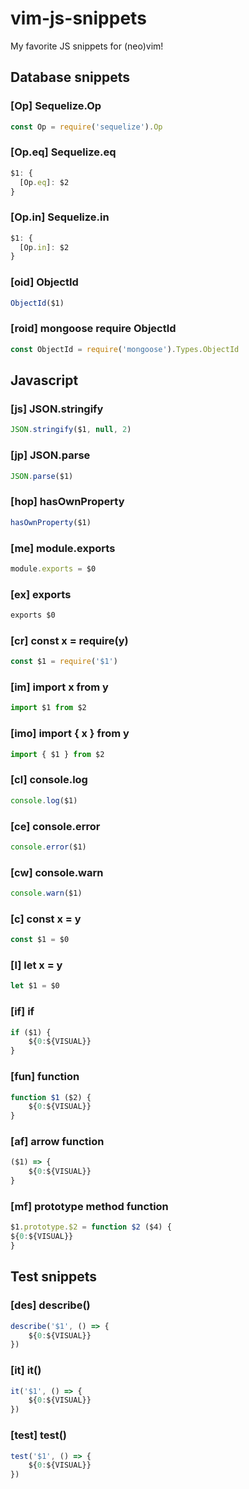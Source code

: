 # vim-js-snippets
My favorite JS snippets for (neo)vim!

## Database snippets

### [Op] Sequelize.Op

```javascript
const Op = require('sequelize').Op
```

### [Op.eq] Sequelize.eq

```javascript
$1: {
  [Op.eq]: $2
}
```

### [Op.in] Sequelize.in

```javascript
$1: {
  [Op.in]: $2
}
```

### [oid] ObjectId

```javascript
ObjectId($1)
```

### [roid] mongoose require ObjectId

```javascript
const ObjectId = require('mongoose').Types.ObjectId
```

## Javascript

### [js] JSON.stringify

```javascript
JSON.stringify($1, null, 2)
```

### [jp] JSON.parse

```javascript
JSON.parse($1)
```

### [hop] hasOwnProperty

```javascript
hasOwnProperty($1)
```

### [me] module.exports

```javascript
module.exports = $0
```

### [ex] exports

```javascript
exports $0
```

### [cr] const x = require(y)

```javascript
const $1 = require('$1')
```

### [im] import x from y
```javascript
import $1 from $2
```

### [imo] import { x } from y
```javascript
import { $1 } from $2
```

### [cl] console.log

```javascript
console.log($1)
```

### [ce] console.error

```javascript
console.error($1)
```

### [cw] console.warn

```javascript
console.warn($1)
```

### [c] const x = y

```javascript
const $1 = $0
```

### [l] let x = y

```javascript
let $1 = $0
```

### [if] if

```javascript
if ($1) {
	${0:${VISUAL}}
}
```

### [fun] function

```javascript
function $1 ($2) {
	${0:${VISUAL}}
}
```

### [af] arrow function

```javascript
($1) => {
	${0:${VISUAL}}
}
```

### [mf] prototype method function

```javascript
$1.prototype.$2 = function $2 ($4) {
${0:${VISUAL}}
}
```

## Test snippets

### [des] describe()

```javascript
describe('$1', () => {
	${0:${VISUAL}}
})
```

### [it] it()

```javascript
it('$1', () => {
	${0:${VISUAL}}
})
```

### [test] test()

```javascript
test('$1', () => {
	${0:${VISUAL}}
})
```
